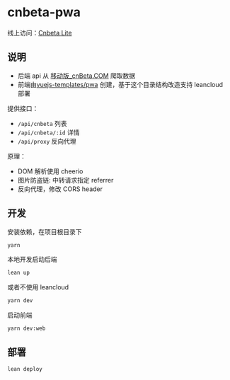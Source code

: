 # cnbeta-pwa

线上访问：[Cnbeta Lite](http://cnbeta.oaker.bid/)

## 说明

* 后端 api 从 [移动版_cnBeta.COM](http://m.cnbeta.com/wap) 爬取数据
* 前端由[vuejs-templates/pwa](https://github.com/vuejs-templates/pwa) 创建，基于这个目录结构改造支持 leancloud 部署

提供接口：
- `/api/cnbeta` 列表
- `/api/cnbeta/:id` 详情
- `/api/proxy` 反向代理

原理：
- DOM 解析使用 cheerio
- 图片防盗链: 中转请求指定 referrer
- 反向代理，修改 CORS header

## 开发

安装依赖，在项目根目录下 
```sh
yarn
```

本地开发启动后端
```sh
lean up
```
或者不使用 leancloud
```sh
yarn dev
```
启动前端
```sh
yarn dev:web
```

## 部署
```sh
lean deploy
```
